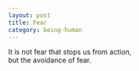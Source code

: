 ```yaml
---
layout: post
title: Fear
category: being-human
---
```


It is not fear that stops us from action,  
but the avoidance of fear.
